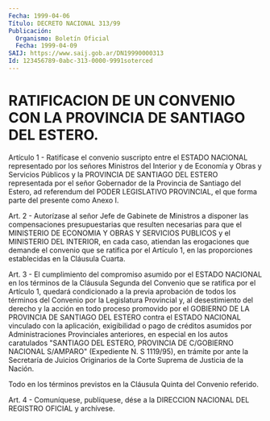 ```yaml
---
Fecha: 1999-04-06
Título: DECRETO NACIONAL 313/99
Publicación:
  Organismo: Boletín Oficial
  Fecha: 1999-04-09
SAIJ: https://www.saij.gob.ar/DN19990000313
Id: 123456789-0abc-313-0000-9991soterced
---
```

# RATIFICACION DE UN CONVENIO CON LA PROVINCIA DE SANTIAGO DEL ESTERO.

<a id="1"></a>
Artículo 1 - Ratifícase  el  convenio  suscripto  entre  el  ESTADO NACIONAL  representado por los señores Ministros del Interior y  de Economía y  Obras  y  Servicios Públicos y la PROVINCIA DE SANTIAGO DEL ESTERO representada  por el señor Gobernador de la Provincia de Santiago del Estero, ad referendum del PODER LEGISLATIVO PROVINCIAL, el que forma parte del presente como Anexo I.

<a id="2"></a>
Art.  2 - Autorízase al señor  Jefe  de  Gabinete  de  Ministros  a disponer las compensaciones presupuestarias que resulten necesarias para que  el  MINISTERIO DE ECONOMIA Y OBRAS Y SERVICIOS PUBLICOS y el MINISTERIO DEL  INTERIOR, en cada caso, atiendan las erogaciones que demande el convenio  que  se ratifica por el Artículo 1, en las proporciones establecidas en la Cláusula Cuarta.

<a id="3"></a>
Art.  3  - El cumplimiento del compromiso  asumido  por  el  ESTADO NACIONAL en los términos de la Cláusula Segunda del Convenio que se ratifica por  el  Artículo  1,  quedará  condicionado  a  la previa aprobación  de  todos  los términos del Convenio por la Legislatura Provincial y, al desestimiento  del  derecho  y  la  acción en todo proceso  promovido por el GOBIERNO DE LA PROVINCIA DE SANTIAGO  DEL ESTERO contra  el  ESTADO  NACIONAL  vinculado  con  la aplicación, exigibilidad  o  pago  de  créditos  asumidos  por Administraciones Provinciales  anteriores,  en  especial  en  los autos  caratulados "SANTIAGO  DEL ESTERO, PROVINCIA DE C/GOBIERNO  NACIONAL  S/AMPARO" (Expediente  N. S  1119/95),  en  trámite por ante la Secretaría de Juicios Originarios de la Corte Suprema  de  Justicia  de la Nación.

Todo  en los términos previstos en la Cláusula Quinta del  Convenio referido.

<a id="4"></a>
Art.  4  - Comuníquese, publíquese, dése a la DIRECCION NACIONAL DEL REGISTRO OFICIAL y archívese.